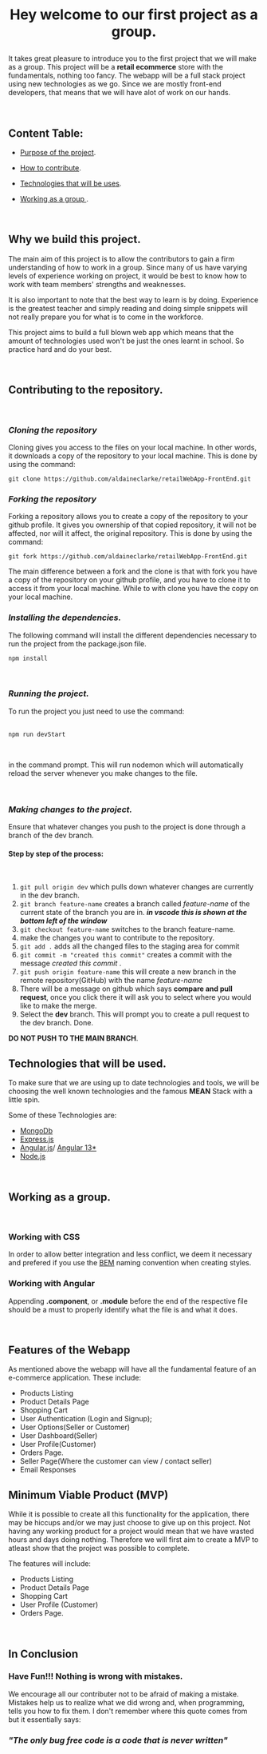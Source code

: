 <h1 style="text-align:center">

**Hey welcome to our first project as a group.**

</h1>

It takes great pleasure to introduce you to the first project that we will make as a group.
This project will be a **retail ecommerce** store with the fundamentals, nothing too fancy. The webapp will be a full stack project using new technologies as we go. Since we are mostly front-end developers, that means that we will have alot of work on our hands.

<br>

## Content Table:

- [Purpose of the project](#why-we-build-this-project).
- [How to contribute](#contributing-to-the-repository).

- [Technologies that will be uses](#technologies-that-will-be-used).
- [Working as a group ](#working-as-a-group).

<br>

## Why we build this project.

The main aim of this project is to allow the contributors to gain a firm understanding of how to work in a group. Since many of us have varying levels of experience working on project, it would be best to know how to work with team members' strengths and weaknesses.

It is also important to note that the best way to learn is by doing. Experience is the greatest teacher and simply reading and doing simple snippets will not really prepare you for what is to come in the workforce.

This project aims to build a full blown web app which means that the amount of technologies used won't be just the ones learnt in school. So practice hard and do your best.

<br>

## Contributing to the repository.

<br>

### _Cloning the repository_

Cloning gives you access to the files on your local machine. In other words, it downloads a copy of the repository to your local machine. This is done by using the command:
<br>

`git clone https://github.com/aldaineclarke/retailWebApp-FrontEnd.git`

### _Forking the repository_

Forking a repository allows you to create a copy of the repository to your github profile. It gives you ownership of that copied repository, it will not be affected, nor will it affect, the original repository. This is done by using the command:
<br>

`git fork https://github.com/aldaineclarke/retailWebApp-FrontEnd.git`
<br>

The main difference between a fork and the clone is that with fork you have a copy of the repository on your github profile, and you have to clone it to access it from your local machine. While to with clone you have the copy on your local machine.
<br>

### _Installing the dependencies._

The following command will install the different dependencies necessary to run the project from the package.json file.
<br>

`npm install`

<br>

### _Running the project._

To run the project you just need to use the command:  
<br>

`npm run devStart`

<br>

in the command prompt. This will run nodemon which will automatically reload the server whenever you make changes to the file.

<br>

### _Making changes to the project._

Ensure that whatever changes you push to the project is done through a branch of the dev branch.

#### Step by step of the process:

<br>

1. `git pull origin dev` which pulls down whatever changes are currently in the dev branch.
2. `git branch feature-name` creates a branch called _feature-name_ of the current state of the branch you are in. **_in vscode this is shown at the bottom left of the window_**
3. `git checkout feature-name` switches to the branch feature-name.
4. make the changes you want to contribute to the repository.
5. `git add .` adds all the changed files to the staging area for commit
6. `git commit -m "created this commit"` creates a commit with the message _created this commit_ .
7. `git push origin feature-name` this will create a new branch in the remote repository(GitHub) with the name _feature-name_
8. There will be a message on github which says **compare and pull request**, once you click there it will ask you to select where you would like to make the merge.
9. Select the **dev** branch. This will prompt you to create a pull request to the dev branch. Done.

**DO NOT PUSH TO THE MAIN BRANCH**.
<br>

## Technologies that will be used.

To make sure that we are using up to date technologies and tools, we will be choosing the well known technologies and the famous **MEAN** Stack with a little spin.

Some of these Technologies are:

- [MongoDb](https://www.mongodb.com/)
- [Express.js](https://expressjs.com/)
- [Angular.js](https://angularjs.org/)/ [Angular 13\*](https://angular.io/)
- [Node.js](https://nodejs.org/)

<br>

## Working as a group.

<br>

### Working with CSS

In order to allow better integration and less conflict, we deem it necessary and prefered if you use the [BEM](http://getbem.com/introduction) naming convention when creating styles.

### Working with Angular

Appending **.component**, or **.module** before the end of the respective file should be a must to properly identify what the file is and what it does.

<br>

## Features of the Webapp

As mentioned above the webapp will have all the fundamental feature of an e-commerce application. These include:

- Products Listing
- Product Details Page
- Shopping Cart
- User Authentication (Login and Signup);
- User Options(Seller or Customer)
- User Dashboard(Seller)
- User Profile(Customer)
- Orders Page.
- Seller Page(Where the customer can view / contact seller)
- Email Responses
  <br>

## Minimum Viable Product (MVP)

While it is possible to create all this functionality for the application, there may be hiccups and/or we may just choose to give up on this project. Not having any working product for a project would mean that we have wasted hours and days doing nothing. Therefore we will first aim to create a MVP to atleast show that the project was possible to complete.

The features will include:

- Products Listing
- Product Details Page
- Shopping Cart
- User Profile (Customer)
- Orders Page.

<br>

## In Conclusion

### Have Fun!!! Nothing is wrong with mistakes.

We encourage all our contributer not to be afraid of making a mistake. Mistakes help us to realize what we did wrong and, when programming, tells you how to fix them. I don't remember where this quote comes from but it essentially says:

### _"The only bug free code is a code that is never written"_

